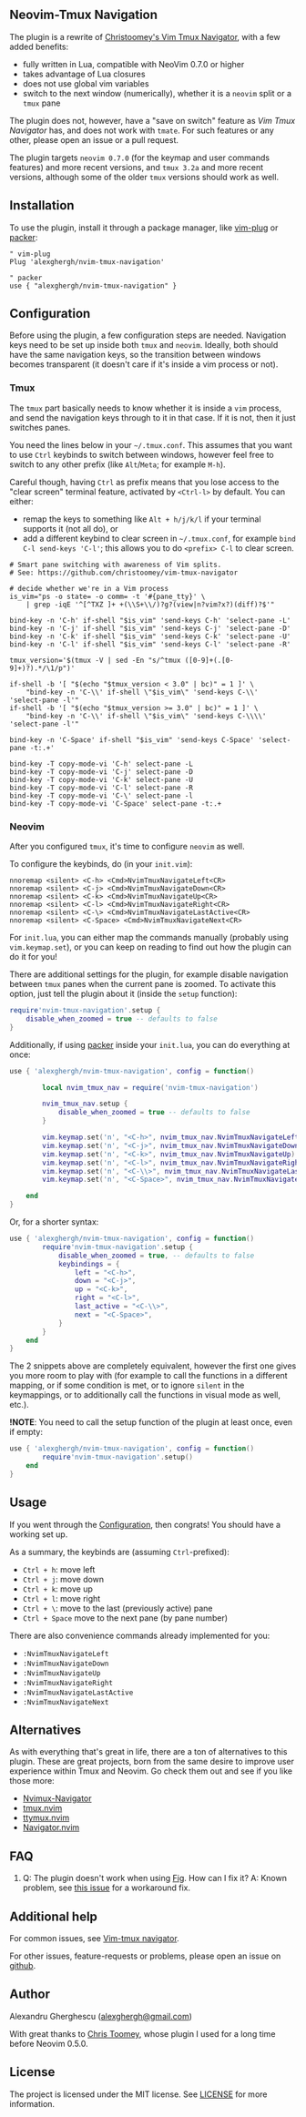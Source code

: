 Neovim-Tmux Navigation
--------------------------------------------------------------------------------

The plugin is a rewrite of [Christoomey's Vim Tmux Navigator](https://github.com/christoomey/vim-tmux-navigator), with a few added
benefits:

- fully written in Lua, compatible with NeoVim 0.7.0 or higher
- takes advantage of Lua closures
- does not use global vim variables
- switch to the next window (numerically), whether it is a `neovim` split or a
  `tmux` pane

The plugin does not, however, have a "save on switch" feature as _Vim Tmux
Navigator_ has, and does not work with `tmate`. For such features or any other,
please open an issue or a pull request.

The plugin targets `neovim 0.7.0` (for the keymap and user commands features)
and more recent versions, and `tmux 3.2a` and more recent versions, although
some of the older `tmux` versions should work as well.

## Installation

To use the plugin, install it through a package manager, like [vim-plug](https://github.com/junegunn/vim-plug) or
[packer](https://github.com/wbthomason/packer.nvim):

```vim
" vim-plug
Plug 'alexghergh/nvim-tmux-navigation'
```

```vim
" packer
use { "alexghergh/nvim-tmux-navigation" }
```

## Configuration

Before using the plugin, a few configuration steps are needed. Navigation keys
need to be set up inside both `tmux` and `neovim`. Ideally, both should have the
same navigation keys, so the transition between windows becomes transparent (it
doesn't care if it's inside a vim process or not).

### Tmux

The `tmux` part basically needs to know whether it is inside a `vim` process,
and send the navigation keys through to it in that case. If it is not, then it
just switches panes.

You need the lines below in your `~/.tmux.conf`. This assumes that you want
to use `Ctrl` keybinds to switch between windows, however feel free to switch to
any other prefix (like `Alt`/`Meta`; for example `M-h`).

Careful though, having `Ctrl` as prefix means that you lose access to the "clear
screen" terminal feature, activated by `<Ctrl-l>` by default. You can either:
- remap the keys to something like `Alt + h/j/k/l` if your terminal supports it
(not all do), or
- add a different keybind to clear screen in `~/.tmux.conf`, for example
`bind C-l send-keys 'C-l'`; this allows you to do `<prefix> C-l` to clear screen.

```tmux
# Smart pane switching with awareness of Vim splits.
# See: https://github.com/christoomey/vim-tmux-navigator

# decide whether we're in a Vim process
is_vim="ps -o state= -o comm= -t '#{pane_tty}' \
    | grep -iqE '^[^TXZ ]+ +(\\S+\\/)?g?(view|n?vim?x?)(diff)?$'"

bind-key -n 'C-h' if-shell "$is_vim" 'send-keys C-h' 'select-pane -L'
bind-key -n 'C-j' if-shell "$is_vim" 'send-keys C-j' 'select-pane -D'
bind-key -n 'C-k' if-shell "$is_vim" 'send-keys C-k' 'select-pane -U'
bind-key -n 'C-l' if-shell "$is_vim" 'send-keys C-l' 'select-pane -R'

tmux_version='$(tmux -V | sed -En "s/^tmux ([0-9]+(.[0-9]+)?).*/\1/p")'

if-shell -b '[ "$(echo "$tmux_version < 3.0" | bc)" = 1 ]' \
    "bind-key -n 'C-\\' if-shell \"$is_vim\" 'send-keys C-\\'  'select-pane -l'"
if-shell -b '[ "$(echo "$tmux_version >= 3.0" | bc)" = 1 ]' \
    "bind-key -n 'C-\\' if-shell \"$is_vim\" 'send-keys C-\\\\'  'select-pane -l'"

bind-key -n 'C-Space' if-shell "$is_vim" 'send-keys C-Space' 'select-pane -t:.+'

bind-key -T copy-mode-vi 'C-h' select-pane -L
bind-key -T copy-mode-vi 'C-j' select-pane -D
bind-key -T copy-mode-vi 'C-k' select-pane -U
bind-key -T copy-mode-vi 'C-l' select-pane -R
bind-key -T copy-mode-vi 'C-\' select-pane -l
bind-key -T copy-mode-vi 'C-Space' select-pane -t:.+
```

### Neovim

After you configured `tmux`, it's time to configure `neovim` as well.

To configure the keybinds, do (in your `init.vim`):

```vim
nnoremap <silent> <C-h> <Cmd>NvimTmuxNavigateLeft<CR>
nnoremap <silent> <C-j> <Cmd>NvimTmuxNavigateDown<CR>
nnoremap <silent> <C-k> <Cmd>NvimTmuxNavigateUp<CR>
nnoremap <silent> <C-l> <Cmd>NvimTmuxNavigateRight<CR>
nnoremap <silent> <C-\> <Cmd>NvimTmuxNavigateLastActive<CR>
nnoremap <silent> <C-Space> <Cmd>NvimTmuxNavigateNext<CR>
```

For `init.lua`, you can either map the commands manually (probably using
`vim.keymap.set`), or you can keep on reading to find out how the plugin can do
it for you!

There are additional settings for the plugin, for example disable navigation
between `tmux` panes when the current pane is zoomed. To activate this option,
just tell the plugin about it (inside the `setup` function):

```lua
require'nvim-tmux-navigation'.setup {
    disable_when_zoomed = true -- defaults to false
}
```

Additionally, if using [packer](https://github.com/wbthomason/packer.nvim)
inside your `init.lua`, you can do everything at once:

```lua
use { 'alexghergh/nvim-tmux-navigation', config = function()

        local nvim_tmux_nav = require('nvim-tmux-navigation')

        nvim_tmux_nav.setup {
            disable_when_zoomed = true -- defaults to false
        }

        vim.keymap.set('n', "<C-h>", nvim_tmux_nav.NvimTmuxNavigateLeft)
        vim.keymap.set('n', "<C-j>", nvim_tmux_nav.NvimTmuxNavigateDown)
        vim.keymap.set('n', "<C-k>", nvim_tmux_nav.NvimTmuxNavigateUp)
        vim.keymap.set('n', "<C-l>", nvim_tmux_nav.NvimTmuxNavigateRight)
        vim.keymap.set('n', "<C-\\>", nvim_tmux_nav.NvimTmuxNavigateLastActive)
        vim.keymap.set('n', "<C-Space>", nvim_tmux_nav.NvimTmuxNavigateNext)

    end
}
```

Or, for a shorter syntax:

```lua
use { 'alexghergh/nvim-tmux-navigation', config = function()
        require'nvim-tmux-navigation'.setup {
            disable_when_zoomed = true, -- defaults to false
            keybindings = {
                left = "<C-h>",
                down = "<C-j>",
                up = "<C-k>",
                right = "<C-l>",
                last_active = "<C-\\>",
                next = "<C-Space>",
            }
        }
    end
}
```

The 2 snippets above are completely equivalent, however the first one gives you
more room to play with (for example to call the functions in a different
mapping, or if some condition is met, or to ignore `silent` in the keymappings,
or to additionally call the functions in visual mode as well, etc.).

**!NOTE**: You need to call the setup function of the plugin at least once, even
if empty:

```lua
use { 'alexghergh/nvim-tmux-navigation', config = function()
        require'nvim-tmux-navigation'.setup()
    end
}
```

## Usage

If you went through the [Configuration](#configuration), then congrats! You
should have a working set up.

As a summary, the keybinds are (assuming `Ctrl`-prefixed):
- `Ctrl + h`: move left
- `Ctrl + j`: move down
- `Ctrl + k`: move up
- `Ctrl + l`: move right
- `Ctrl + \`: move to the last (previously active) pane
- `Ctrl + Space` move to the next pane (by pane number)

There are also convenience commands already implemented for you:
- `:NvimTmuxNavigateLeft`
- `:NvimTmuxNavigateDown`
- `:NvimTmuxNavigateUp`
- `:NvimTmuxNavigateRight`
- `:NvimTmuxNavigateLastActive`
- `:NvimTmuxNavigateNext`

## Alternatives

As with everything that's great in life, there are a ton of alternatives to this
plugin. These are great projects, born from the same desire to improve user
experience within Tmux and Neovim. Go check them out and see if you like those
more:
- [Nvimux-Navigator](https://github.com/emilienlemaire/nvimux-navigator)
- [tmux.nvim](https://github.com/aserowy/tmux.nvim)
- [ttymux.nvim](https://github.com/illia-danko/ttymux.nvim)
- [Navigator.nvim](https://github.com/numToStr/Navigator.nvim/)

## FAQ

1. Q: The plugin doesn't work when using [Fig](https://fig.io/). How can I fix it?
   A: Known problem, see [this issue](https://github.com/christoomey/vim-tmux-navigator/issues/339) for a workaround fix.

## Additional help

For common issues, see [Vim-tmux navigator](https://github.com/christoomey/vim-tmux-navigator).

For other issues, feature-requests or problems, please open an issue on [github](https://github.com/alexghergh/nvim-tmux-navigation).

## Author

Alexandru Gherghescu (alexghergh@gmail.com)

With great thanks to [Chris Toomey](https://github.com/christoomey), whose plugin I used for a long time
before Neovim 0.5.0.

## License

The project is licensed under the MIT license. See [LICENSE](https://github.com/alexghergh/nvim-tmux-navigation/blob/master/LICENSE) for more
information.
